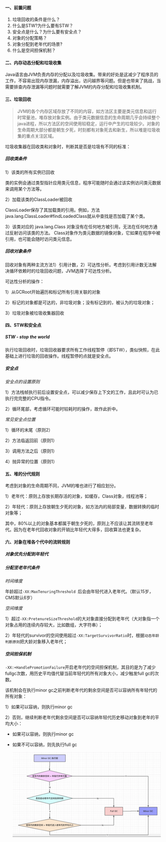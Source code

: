 #### 一、前置问题
1. 垃圾回收的条件是什么？
1. 什么是STW?为什么要有STW？
1. 安全点是什么？为什么要有安全点？
1. 对象的分配策略？
1. 对象分配到老年代的场景?
1. 什么是空间担保机制？
#### 二、内存动态分配和垃圾收集
Java语言由JVM负责内存的分配以及垃圾收集。带来的好处是这减少了程序员的工作，不容易出现内存泄漏，内存溢出，访问越界等问题。但是也带来了挑战，当需要排查内存泄漏等问题时就需要了解JVM的内存分配和垃圾收集机制。
#### 三、垃圾回收
> JVM的各个内存区域存放了不同的内容，如方法区主要是类元信息和运行时常量池，堆存放对象实例。由于类元数据信息的生命周期几乎会持续整个java进程，所以方法区的空间使用较稳定，运行中产生的垃圾较少。对象的生命周期大部分都是朝生夕死，时刻都有对象死去和新生，所以堆是垃圾收集的重点关注区域。

垃圾收集器在回收类和对象时，判断其是否是垃圾有不同的标准：
##### 回收类条件
1）该类的所有实例已回收

类的实例会通过类型指针应用类元信息，程序可能随时会通过该实例访问类元数据来调用某个方法等。

2）加载该类的ClassLoader被回收

ClassLoader保存了其加载类的引用。例如，方法java.lang.ClassLoader#findLoadedClass就从中查找是否加载了某个类。

3）该类对应的 java.lang.Class 对象没有在任何地方被引用，无法在任何地方通过反射访问该类的方法。
Class对象作为类元数据的镜像对象，它如果在程序中被引用，也可能会随时访问类元信息。

##### 回收对象条件
回收对象有两种主流方法1）引用计数，2）可达性分析。考虑到引用计数无法解决循环依赖时的垃圾回收问题，JVM选择了可达性分析。

可达性分析的操作：

1）从GCRoot开始遍历和标记所有引用关联的对象

2）标记的对象都是可达的，非垃圾对象；没有标记到的，被认为的垃圾对象；

3）垃圾对象被垃圾收集器回收

#### 四、STW和安全点
##### STW - stop the world
执行垃圾回收时，垃圾回收器要求所有工作线程暂停（即STW），类似快照，在此基础上进行垃圾的回收操作。线程暂停的点就是安全点。
##### 安全点
*安全点的设置原则*

1）方法栈帧执行前后设置安全点，可以减少保存上下文的工作，且此时可认为已执行完完整的CPU指令。

2）循环尾部，考虑循环可能时较耗时的操作，故作此折中。

*常见安全点位置*

1）循环的末尾（原则2）

2）方法临返回前（原则1）

3）调用方法之后（原则1）

4）抛异常的位置（原则1）

#### 五、堆的分代规则
考虑到对象的生命周期不同，JVM的堆也进行了相应划分。

1）老年代：原则上存放长期存活的对象，如缓存，Class对象，线程池等；

2）年轻代：原则上存放朝生夕死的对象，如方法内的局部变量，数据转换的临时对象等；

其中，80%以上的对象基本都属于朝生夕死的，原则上不应该让其流转至老年代。因为在老年代回收对象的开销比年轻代大得多，回收算法也更复杂。
#### 六、对象在堆各个代中的流转规则
##### 对象优先分配到年轻代
##### 分配至老年代条件

*时间维度*

年龄超过`-XX:MaxTenuringThreshold `后会由年轻代进入老年代。（默认15岁，CMS默认6岁）

*空间维度*

1）超过`-XX:PretenureSizeThreshold`的大对象直接分配到老年代（大对象指一个对象占用的连续内存较大，比如数组，大字符串）；

2）年轻代的survivor的空间使用超过`-XX:TargetSurvivorRatio`时，根据`动态年龄判断原则`把大龄对象移入老年代；

##### 空间担保机制
`-XX:+HandlePromotionFailure`开启老年代的空间担保机制，其目的是为了减少fullgc次数，用历史平均值代替当前年轻代的所有对象大小，减少触发full gc的次数。

该机制会在执行minor gc之前判断老年代的剩余空间是否可以容纳所有年轻代的所有对象：

1）如果可以容纳，则执行minor gc

2）否则，继续判断老年代剩余空间是否可以容纳年轻代历史移动对象到老年的平均大小：

* 如果可以容纳，则执行minor gc

* 如果不可以容纳，则先执行full gc

  

  ![老年代空间担保机制](../../src/main/resources/picture/1240-20210115023653058.png)